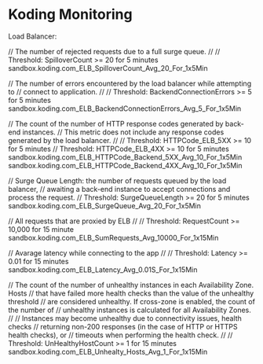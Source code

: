 # Koding Monitoring

Load Balancer:

// The number of rejected requests due to a full surge queue.
//
// Threshold: SpilloverCount >= 20 for 5 minutes
sandbox.koding.com_ELB_SpilloverCount_Avg_20_For_1x5Min


// The number of errors encountered by the load balancer while attempting to
// connect to application.
//
// Threshold: BackendConnectionErrors >= 5 for 5 minutes
sandbox.koding.com_ELB_BackendConnectionErrors_Avg_5_For_1x5Min


// The count of the number of HTTP response codes generated by back-end instances.
// This metric does not include any response codes generated by the load balancer.
//
// Threshold: HTTPCode_ELB_5XX >= 10 for 5 minutes
// Threshold: HTTPCode_ELB_4XX >= 10 for 5 minutes
sandbox.koding.com_ELB_HTTPCode_Backend_5XX_Avg_10_For_1x5Min
sandbox.koding.com_ELB_HTTPCode_Backend_4XX_Avg_10_For_1x5Min


// Surge Queue Length: the number of requests queued by the load balancer,
// awaiting a back-end instance to accept connections and process the request.
// Threshold: SurgeQueueLength >= 20 for 5 minutes
sandbox.koding.com_ELB_SurgeQueue_Avg_20_For_1x5Min


// All requests that are proxied by ELB
//
// Threshold: RequestCount >= 10,000 for 15 minute
sandbox.koding.com_ELB_SumRequests_Avg_10000_For_1x15Min


// Avarage latency while connecting to the app
//
// Threshold: Latency >= 0.01 for 15 minutes
sandbox.koding.com_ELB_Latency_Avg_0.01S_For_1x15Min


// The count of the number of unhealthy instances in each Availability Zone. Hosts
// that have failed more health checks than the value of the unhealthy threshold
// are considered unhealthy. If cross-zone is enabled, the count of the number of
// unhealthy instances is calculated for all Availability Zones.
//
// Instances may become unhealthy due to connectivity issues, health checks
// returning non-200 responses (in the case of HTTP or HTTPS health checks), or
// timeouts when performing the health check.
//
// Threshold: UnHealthyHostCount >= 1 for 15 minutes
sandbox.koding.com_ELB_Unhealty_Hosts_Avg_1_For_1x15Min
